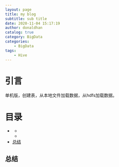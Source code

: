 ```yaml
---
layout: page
title: my blog
subtitle: sub title
date: 2020-11-04 15:17:19
author: donaldhan
catalog: true
category: BigData
categories:
    - BigData
tags:
    - Hive
---
```


# 引言
单机版，创建表，从本地文件加载数据，从hdfs加载数据。


# 目录
* [](#)
    * [](#)
    * [](#)
* [总结](#总结)




###



###


## 总结
